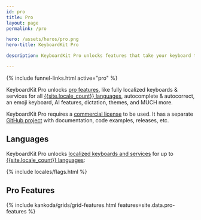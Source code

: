 ```yaml
---
id: pro
title: Pro
layout: page
permalink: /pro

hero: /assets/heros/pro.png
hero-title: KeyboardKit Pro

description: KeyboardKit Pro unlocks features that take your keyboard to the next level

---
```


{% include funnel-links.html active="pro" %}

KeyboardKit Pro unlocks [pro features](#features), like fully localized keyboards & services for all [{{site.locale_count}} languages](/locales), autocomplete & autocorrect, an emoji keyboard, AI features, dictation, themes, and MUCH more.

KeyboardKit Pro requires a [commercial license](/pricing) to be used. It has a separate [GitHub project]({{site.github_url_pro}}) with documentation, code examples, releases, etc.


## Languages

KeyboardKit Pro unlocks [localized keyboards and services](/features/localization) for up to [{{site.locale_count}} languages](/locales):

{% include locales/flags.html %}


## Pro Features

{% include kankoda/grids/grid-features.html features=site.data.pro-features %}